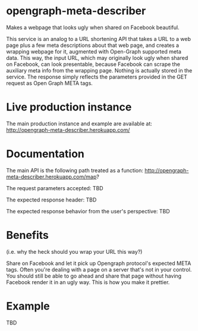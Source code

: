 opengraph-meta-describer
========================

Makes a webpage that looks ugly when shared on Facebook beautiful.

This service is an analog to a URL shortening API that takes a URL to a web page plus a few meta descriptions about that web page, and creates a wrapping webpage for it, augmented with Open-Graph supported meta data. This way, the input URL, which may originally look ugly when shared on Facebook, can look presentable, because Facebook can scrape the auxiliary meta info from the wrapping page. Nothing is actually stored in the service. The response simply reflects the parameters provided in the GET request as Open Graph META tags.


Live production instance
========================

The main production instance and example are available at:
http://opengraph-meta-describer.herokuapp.com/

Documentation
=============

The main API is the following path treated as a function:
http://opengraph-meta-describer.herokuapp.com/map?

The request parameters accepted:
TBD

The expected response header:
TBD

The expected response behavior from the user's perspective:
TBD

Benefits
========
(i.e. why the heck should you wrap your URL this way?)

Share on Facebook and let it pick up Opengraph protocol's expected META tags. Often you're dealing with a page on a server that's not in your control. You should still be able to go ahead and share that page without having Facebook render it in an ugly way. This is how you make it prettier.

Example
=======
TBD
